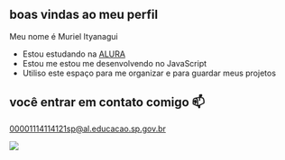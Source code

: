 ## boas vindas ao meu perfil

Meu nome é Muriel Ityanagui

- Estou estudando na [ALURA](https://www.alura.com.br)
- Estou me estou me desenvolvendo no JavaScript
- Utiliso este espaço para me organizar e para guardar meus projetos

## você entrar em contato comigo 📫

00001114114121sp@al.educacao.sp.gov.br

![](https://media1.tenor.com/m/Lg21skpXtU4AAAAC/cat-meme.gif)
